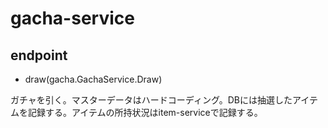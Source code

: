 # gacha-service

## endpoint

- draw(gacha.GachaService.Draw)

ガチャを引く。マスターデータはハードコーディング。DBには抽選したアイテムを記録する。アイテムの所持状況はitem-serviceで記録する。
